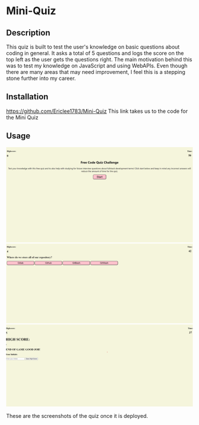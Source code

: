 # Mini-Quiz

## Description
This quiz is built to test the user's knowledge on basic questions about coding in general. It asks a total of 5 questions and logs the score on the top left as the user gets the questions right. The main motivation behind this was to test my knowledge on JavaScript and using WebAPIs. Even though there are many areas that may need improvement, I feel this is a stepping stone further into my career.

## Installation
https://github.com/Ericlee1783/Mini-Quiz This link takes us to the code for the Mini Quiz

## Usage
![Alt text](image.png) 
![Alt text](image-1.png)
![Alt text](image-2.png)

These are the screenshots of the quiz once it is deployed. 